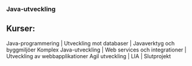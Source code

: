 ### Java-utveckling

## Kurser:
Java-programmering | Utveckling mot databaser | Javaverktyg och byggmiljöer
Komplex Java-utveckling | Web services och integrationer | Utveckling av webbapplikationer
Agil utveckling | LIA | Slutprojekt

<!--
Here are some ideas to get you started:

- 🔭 I’m currently working on ...
- 🌱 I’m currently learning ...
- 👯 I’m looking to collaborate on ...
- 🤔 I’m looking for help with ...
- 💬 Ask me about ...
- 📫 How to reach me: ...
- 😄 Pronouns: ...
- ⚡ Fun fact: ...
-->
